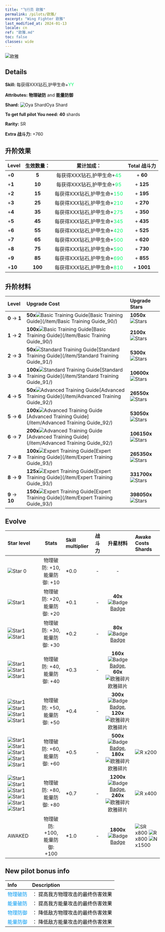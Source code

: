 ```yaml
---
title: "飞行员 欧雅"
permalink: /pilots/欧雅/
excerpt: "Wing Fighter 欧雅"
last_modified_at: 2024-01-13
locale: cn
ref: "欧雅.md"
toc: false
classes: wide
---
```



 ![欧雅](/images/pilots/aviator_piece_5016.png)

## Details

 **Skill:** 每获得XXX钻石,护甲生命+<span style="color: #03ff6b">YY</span><br/><span style="color: #000000;"></span> 

 **Attributes:** **物理破防** and **能量防御**

 **Shard:** ![Oya Shard](/images/pilots/Oya_Shard_p.png)Oya Shard 

 **To get full pilot You need:** **40** shards 

 **Rarity:** SR 

 **Extra 战斗力:** +760 



## 升阶效果

  |  Level | 生效数量： |     累计加成：    | Total 战斗力 |
  |:----|:-----:|:-------------------:|:-------:|
  | +**0**  | **5**  | 每获得XXX钻石,护甲生命+<span style="color: #03ff6b">45</span><br/><span style="color: #000000;"></span>  | + **60** |
  | +**1**  | **10**  | 每获得XXX钻石,护甲生命+<span style="color: #03ff6b">95</span><br/><span style="color: #000000;"></span>  | + **125** |
  | +**2**  | **15**  | 每获得XXX钻石,护甲生命+<span style="color: #03ff6b">150</span><br/><span style="color: #000000;"></span>  | + **195** |
  | +**3**  | **25**  | 每获得XXX钻石,护甲生命+<span style="color: #03ff6b">210</span><br/><span style="color: #000000;"></span>  | + **270** |
  | +**4**  | **35**  | 每获得XXX钻石,护甲生命+<span style="color: #03ff6b">275</span><br/><span style="color: #000000;"></span>  | + **350** |
  | +**5**  | **45**  | 每获得XXX钻石,护甲生命+<span style="color: #03ff6b">345</span><br/><span style="color: #000000;"></span>  | + **435** |
  | +**6**  | **55**  | 每获得XXX钻石,护甲生命+<span style="color: #03ff6b">420</span><br/><span style="color: #000000;"></span>  | + **525** |
  | +**7**  | **65**  | 每获得XXX钻石,护甲生命+<span style="color: #03ff6b">500</span><br/><span style="color: #000000;"></span>  | + **620** |
  | +**8**  | **75**  | 每获得XXX钻石,护甲生命+<span style="color: #03ff6b">590</span><br/><span style="color: #000000;"></span>  | + **730** |
  | +**9**  | **85**  | 每获得XXX钻石,护甲生命+<span style="color: #03ff6b">690</span><br/><span style="color: #000000;"></span>  | + **855** |
  | +**10**  | **100**  | 每获得XXX钻石,护甲生命+<span style="color: #03ff6b">810</span><br/><span style="color: #000000;"></span>  | + **1001** |




## 升阶材料

  |  Level |      Upgrade Cost   |  Upgrade Stars  |
  |:-------|:--------------------|:----------------|
  | **0** -> **1**  | **50x**![Basic Training Guide](/images/item/Basic_Training_Guide_p.png)[Basic Training Guide](/item/Basic Training Guide_90/) | **1050x**![Stars](/images/item/Stars_p.png) |
  | **1** -> **2**  | **100x**![Basic Training Guide](/images/item/Basic_Training_Guide_p.png)[Basic Training Guide](/item/Basic Training Guide_90/) | **2100x**![Stars](/images/item/Stars_p.png) |
  | **2** -> **3**  | **50x**![Standard Training Guide](/images/item/Standard_Training_Guide_p.png)[Standard Training Guide](/item/Standard Training Guide_91/) | **5300x**![Stars](/images/item/Stars_p.png) |
  | **3** -> **4**  | **100x**![Standard Training Guide](/images/item/Standard_Training_Guide_p.png)[Standard Training Guide](/item/Standard Training Guide_91/) | **10600x**![Stars](/images/item/Stars_p.png) |
  | **4** -> **5**  | **50x**![Advanced Training Guide](/images/item/Advanced_Training_Guide_p.png)[Advanced Training Guide](/item/Advanced Training Guide_92/) | **26550x**![Stars](/images/item/Stars_p.png) |
  | **5** -> **6**  | **100x**![Advanced Training Guide](/images/item/Advanced_Training_Guide_p.png)[Advanced Training Guide](/item/Advanced Training Guide_92/) | **53050x**![Stars](/images/item/Stars_p.png) |
  | **6** -> **7**  | **200x**![Advanced Training Guide](/images/item/Advanced_Training_Guide_p.png)[Advanced Training Guide](/item/Advanced Training Guide_92/) | **106150x**![Stars](/images/item/Stars_p.png) |
  | **7** -> **8**  | **100x**![Expert Training Guide](/images/item/Expert_Training_Guide_p.png)[Expert Training Guide](/item/Expert Training Guide_93/) | **265350x**![Stars](/images/item/Stars_p.png) |
  | **8** -> **9**  | **125x**![Expert Training Guide](/images/item/Expert_Training_Guide_p.png)[Expert Training Guide](/item/Expert Training Guide_93/) | **331700x**![Stars](/images/item/Stars_p.png) |
  | **9** -> **10**  | **150x**![Expert Training Guide](/images/item/Expert_Training_Guide_p.png)[Expert Training Guide](/item/Expert Training Guide_93/) | **398050x**![Stars](/images/item/Stars_p.png) |




## Evolve

  |  Star level | Stats | Skill multiplier | 战斗力 | 升星材料 | Awake Costs Shards |
  |:------------|:-----:|:-------------------|:----------------:|:--------------------:|:-------------|
  | ![Star 0](/images/s0.png)  | 物理破防: +10, 能量防御: +10  | *0.0  | -  | -  |  |
  | ![Star1](/images/s1.png)  | 物理破防: +20, 能量防御: +20  | *0.1  | -  | **40x**![Badge](/images/item/Badge_p.png)[Badge](/item/Badge_94/)  |  |
  | ![Star1](/images/s1.png)![Star1](/images/s1.png)  | 物理破防: +30, 能量防御: +30  | *0.2  | -  | **80x**![Badge](/images/item/Badge_p.png)[Badge](/item/Badge_94/)  |  |
  | ![Star1](/images/s1.png)![Star1](/images/s1.png)![Star1](/images/s1.png)  | 物理破防: +40, 能量防御: +40  | *0.3  | -  | **160x**![Badge](/images/item/Badge_p.png)[Badge](/item/Badge_94/), **60x**![欧雅碎片](/images/pilots/欧雅碎片_p.png)欧雅碎片  |  |
  | ![Star1](/images/s1.png)![Star1](/images/s1.png)![Star1](/images/s1.png)![Star1](/images/s1.png)  | 物理破防: +50, 能量防御: +50  | *0.4  | -  | **300x**![Badge](/images/item/Badge_p.png)[Badge](/item/Badge_94/), **120x**![欧雅碎片](/images/pilots/欧雅碎片_p.png)欧雅碎片  |  |
  | ![Star1](/images/s1.png)![Star1](/images/s1.png)![Star1](/images/s1.png)![Star1](/images/s1.png)![Star1](/images/s1.png)  | 物理破防: +60, 能量防御: +60  | *0.5  | -  | **500x**![Badge](/images/item/Badge_p.png)[Badge](/item/Badge_94/), **180x**![欧雅碎片](/images/pilots/欧雅碎片_p.png)欧雅碎片  |  ![R](/images/pilots/R_p.png) x200 |
  | ![Star1](/images/s1.png)![Star1](/images/s1.png)![Star1](/images/s1.png)![Star1](/images/s1.png)![Star1](/images/s1.png)![Star1](/images/s1.png)  | 物理破防: +80, 能量防御: +80  | *0.7  | -  | **1200x**![Badge](/images/item/Badge_p.png)[Badge](/item/Badge_94/), **240x**![欧雅碎片](/images/pilots/欧雅碎片_p.png)欧雅碎片  |  ![R](/images/pilots/R_p.png) x400 |
  | AWAKED  | 物理破防: +100, 能量防御: +100  | *1.0  | -  | **1800x**![Badge](/images/item/Badge_p.png)[Badge](/item/Badge_94/)  |  ![SR](/images/pilots/SR_p.png) x800 ![R](/images/pilots/R_p.png) x800 ![N](/images/pilots/N_p.png) x1500 |



## New pilot bonus info

  |  Info |  Description |
  |:------|:-------------|
  | <span style="color: #0099f2">物理破防</span> | <span style="color: #000000;">： 提高我方物理攻击的最终伤害效果</span> |
  | <span style="color: #0099f2">能量破防</span> | <span style="color: #000000;">： 提高我方能量攻击的最终伤害效果</span> |
  | <span style="color: #0099f2">物理防御</span> | <span style="color: #000000;">： 降低敌方物理攻击的最终伤害效果</span> |
  | <span style="color: #0099f2">能量防御</span> | <span style="color: #000000;">： 降低敌方能量攻击的最终伤害效果</span> |

